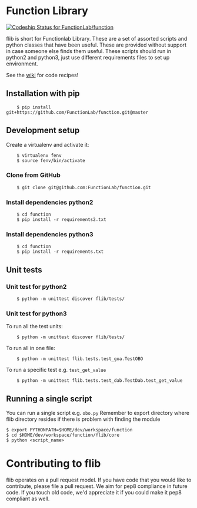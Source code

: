 # Function Library

[ ![Codeship Status for FunctionLab/function](https://app.codeship.com/projects/793cc3c0-47e5-0135-b732-66f05eb232be/status?branch=master)](https://app.codeship.com/projects/231720)

flib is short for Functionlab Library. These are a set of assorted scripts and python classes that have been useful. These are provided without support in case someone else finds them useful.
These scripts should run in python2 and python3, just use different requirements files to set up environment. 

See the [wiki](https://github.com/FunctionLab/function/wiki) for code recipes!

## Installation with pip

        $ pip install git+https://github.com/FunctionLab/function.git@master

## Development setup

Create a virtualenv and activate it:

        $ virtualenv fenv
        $ source fenv/bin/activate

### Clone from GitHub

        $ git clone git@github.com:FunctionLab/function.git

### Install dependencies python2

        $ cd function
        $ pip install -r requirements2.txt


### Install dependencies python3

        $ cd function
        $ pip install -r requirements.txt


## Unit tests
### Unit test for python2

        $ python -m unittest discover flib/tests/
### Unit test for python3        
To run all the test units:

        $ python -m unittest discover flib/tests/
        
To run all in one file:

        $ python -m unittest flib.tests.test_goa.TestOBO
        
To run a specific test e.g. `test_get_value`

        $ python -m unittest flib.tests.test_dab.TestDab.test_get_value
        
## Running a single script

You can run a single script e.g. `obo.py`
Remember to export directory where flib directory resides if there is problem with finding the module

    $ export PYTHONPATH=$HOME/dev/workspace/function
    $ cd $HOME/dev/workspace/function/flib/core
    $ python <script_name>
    

# Contributing to flib

flib operates on a pull request model. If you have code that you would like to contribute, please file a pull request. We aim for pep8 compliance in future code. If you touch old code, we'd appreciate it if you could make it pep8 compliant as well.

